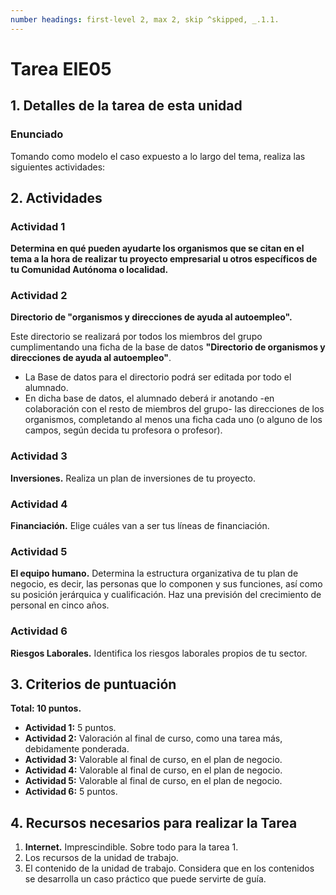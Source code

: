 ```yaml
---
number headings: first-level 2, max 2, skip ^skipped, _.1.1.
---
```

# Tarea EIE05

## 1. Detalles de la tarea de esta unidad

### Enunciado
Tomando como modelo el caso expuesto a lo largo del tema, realiza las siguientes actividades:

## 2. Actividades

### Actividad 1
**Determina en qué pueden ayudarte los organismos que se citan en el tema a la hora de realizar tu proyecto empresarial u otros específicos de tu Comunidad Autónoma o localidad.**

### Actividad 2
**Directorio de "organismos y direcciones de ayuda al autoempleo".**

Este directorio se realizará por todos los miembros del grupo cumplimentando una ficha de la base de datos **"Directorio de organismos y direcciones de ayuda al autoempleo"**.

- La Base de datos para el directorio podrá ser editada por todo el alumnado.
- En dicha base de datos, el alumnado deberá ir anotando -en colaboración con el resto de miembros del grupo- las direcciones de los organismos, completando al menos una ficha cada uno (o alguno de los campos, según decida tu profesora o profesor).

### Actividad 3
**Inversiones.** Realiza un plan de inversiones de tu proyecto.


### Actividad 4
**Financiación.** Elige cuáles van a ser tus líneas de financiación.

### Actividad 5
**El equipo humano.** Determina la estructura organizativa de tu plan de negocio, es decir, las personas que lo componen y sus funciones, así como su posición jerárquica y cualificación. Haz una previsión del crecimiento de personal en cinco años.

### Actividad 6
**Riesgos Laborales.** Identifica los riesgos laborales propios de tu sector.

## 3. Criterios de puntuación
**Total: 10 puntos.**

- **Actividad 1:** 5 puntos.
- **Actividad 2:** Valoración al final de curso, como una tarea más, debidamente ponderada.
- **Actividad 3:** Valorable al final de curso, en el plan de negocio.
- **Actividad 4:** Valorable al final de curso, en el plan de negocio.
- **Actividad 5:** Valorable al final de curso, en el plan de negocio.
- **Actividad 6:** 5 puntos.

## 4. Recursos necesarios para realizar la Tarea

1. **Internet.** Imprescindible. Sobre todo para la tarea 1.
2. Los recursos de la unidad de trabajo.
3. El contenido de la unidad de trabajo. Considera que en los contenidos se desarrolla un caso práctico que puede servirte de guía.